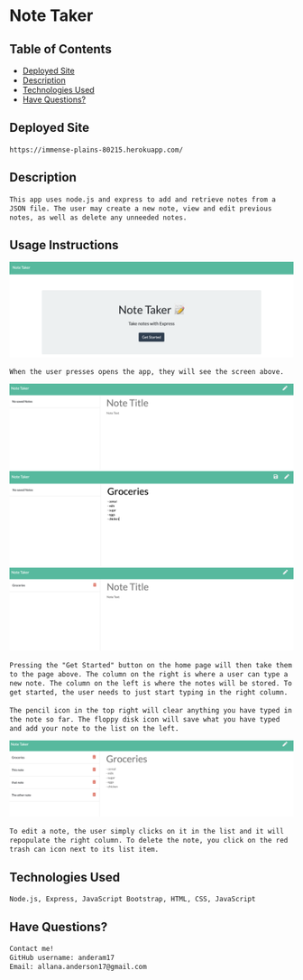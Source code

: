 # Note Taker
## Table of Contents 
* [Deployed Site](#deployed-site)
*  [Description](#description)
*  [Technologies Used](#technologies-used)
*  [Have Questions?](#have-questions)

## Deployed Site

    https://immense-plains-80215.herokuapp.com/

## Description

    This app uses node.js and express to add and retrieve notes from a JSON file. The user may create a new note, view and edit previous notes, as well as delete any unneeded notes. 

## Usage Instructions

![Home Screen](./images/home-screen.png)
    
    When the user presses opens the app, they will see the screen above. 

![Blank Notes](./images/blank-notes.png)
![Creating Notes](./images/creating-note.png)
![Saving Notes](./images/note-saved.png)

    Pressing the "Get Started" button on the home page will then take them to the page above. The column on the right is where a user can type a new note. The column on the left is where the notes will be stored. To get started, the user needs to just start typing in the right column. 

    The pencil icon in the top right will clear anything you have typed in the note so far. The floppy disk icon will save what you have typed and add your note to the list on the left. 

![Edit Notes](./images/edit-note.png)

    To edit a note, the user simply clicks on it in the list and it will repopulate the right column. To delete the note, you click on the red trash can icon next to its list item. 


## Technologies Used

    Node.js, Express, JavaScript Bootstrap, HTML, CSS, JavaScript

## Have Questions?
    Contact me!
    GitHub username: anderam17
    Email: allana.anderson17@gmail.com